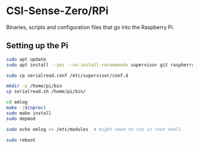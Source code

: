 # CSI-Sense-Zero/RPi

Binaries, scripts and configuration files that go into the Raspberry Pi.

## Setting up the Pi

```bash
sudo apt update
sudo apt install --yes --no-install-recommends supervisor git raspberrypi-kernel-headers

sudo cp serialread.conf /etc/supervisor/conf.d

mkdir -p /home/pi/bin
cp serialread.sh /home/pi/bin/

cd emlog
make -j$(nproc)
sudo make install
sudo depmod

sudo echo emlog >> /etc/modules  # might need to run in root shell

sudo reboot
```
